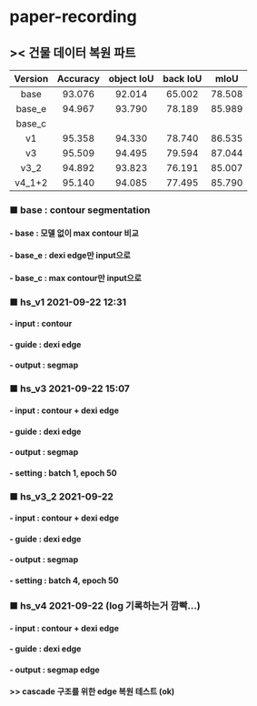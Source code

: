 # paper-recording

## >< 건물 데이터 복원 파트

|Version|Accuracy|object IoU|back IoU|mIoU|
|:--------:|:------:|:------:|:------:|:------:|
|base|93.076|92.014|65.002|78.508|
|base_e|94.967|93.790|78.189|85.989|
|base_c|||||
|v1|95.358|94.330|78.740|86.535|
|v3|95.509|94.495|79.594|87.044|
|v3_2|94.892|93.823|76.191|85.007|
|v4_1+2|95.140|94.085|77.495|85.790|

### ■ base : contour segmentation
#### - base : 모델 없이 max contour 비교
#### - base_e : dexi edge만 input으로
#### - base_c : max contour만 input으로

### ■ hs_v1 2021-09-22 12:31
#### - input : contour
#### - guide : dexi edge
#### - output : segmap

### ■ hs_v3 2021-09-22 15:07
#### - input : contour + dexi edge
#### - guide : dexi edge
#### - output : segmap
#### - setting : batch 1, epoch 50

### ■ hs_v3_2 2021-09-22 
#### - input : contour + dexi edge
#### - guide : dexi edge
#### - output : segmap
#### - setting : batch 4, epoch 50

### ■ hs_v4 2021-09-22 (log 기록하는거 깜빡...)
#### - input : contour + dexi edge
#### - guide : dexi edge
#### - output : segmap edge
#### >> cascade 구조를 위한 edge 복원 테스트 (ok)


